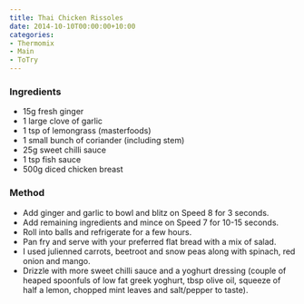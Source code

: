 ```yaml
---
title: Thai Chicken Rissoles
date: 2014-10-10T00:00:00+10:00
categories:
- Thermomix
- Main
- ToTry
---
```









### Ingredients

* 15g fresh ginger
* 1 large clove of garlic
* 1 tsp of lemongrass (masterfoods)
* 1 small bunch of coriander (including stem)
* 25g sweet chilli sauce
* 1 tsp fish sauce
* 500g diced chicken breast

### Method

* Add ginger and garlic to bowl and blitz on Speed 8 for 3 seconds.
* Add remaining ingredients and mince on Speed 7 for 10-15 seconds.
* Roll into balls and refrigerate for a few hours.  
* Pan fry and serve with your preferred flat bread with a mix of salad.  
* I used julienned carrots, beetroot and snow peas along with spinach, red onion and mango.  
* Drizzle with more sweet chilli sauce and a yoghurt dressing (couple of heaped spoonfuls of low fat greek yoghurt, tbsp olive oil, squeeze of half a lemon, chopped mint leaves and salt/pepper to taste).
